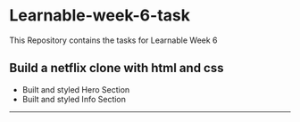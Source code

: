 # Learnable-week-6-task

This Repository contains the tasks for Learnable Week 6

## Build a netflix clone with html and css

- Built and styled Hero Section
- Built and styled Info Section

---
